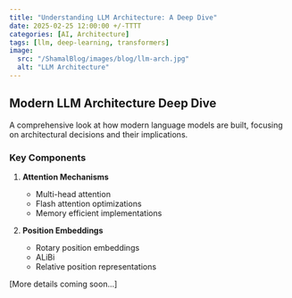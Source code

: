 ```yaml
---
title: "Understanding LLM Architecture: A Deep Dive"
date: 2025-02-25 12:00:00 +/-TTTT
categories: [AI, Architecture]
tags: [llm, deep-learning, transformers]
image:
  src: "/ShamalBlog/images/blog/llm-arch.jpg"
  alt: "LLM Architecture"
---
```


## Modern LLM Architecture Deep Dive

A comprehensive look at how modern language models are built, focusing on architectural decisions and their implications.

### Key Components

1. **Attention Mechanisms**
   - Multi-head attention
   - Flash attention optimizations
   - Memory efficient implementations

2. **Position Embeddings**
   - Rotary position embeddings
   - ALiBi
   - Relative position representations

[More details coming soon...] 